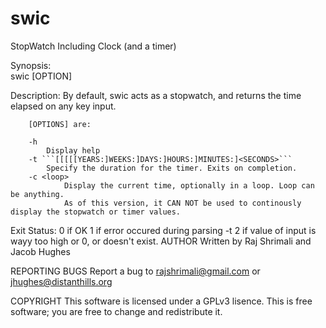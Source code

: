 swic
====
StopWatch Including Clock (and a timer)

Synopsis:  
        swic [OPTION]

Description:
	By default, swic acts as a stopwatch, and returns the time elapsed on any key input.
        
        [OPTIONS] are:
        
    	-h
        	Display help
        -t ```[[[[[YEARS:]WEEKS:]DAYS:]HOURS:]MINUTES:]<SECONDS>```
        	Specify the duration for the timer. Exits on completion.
        -c <loop>
		        Display the current time, optionally in a loop. Loop can be anything. 
	        	As of this version, it CAN NOT be used to continously display the stopwatch or timer values.

Exit Status:
	0 if OK
	1 if error occured during parsing -t
	2 if value of input is wayy too high or 0, or doesn't exist. 
AUTHOR
	Written by Raj Shrimali and Jacob Hughes

REPORTING BUGS
	Report a bug to rajshrimali@gmail.com or jhughes@distanthills.org

COPYRIGHT
	This software is licensed under a GPLv3 lisence.
	This is free software; you are free to change and redistribute it.
